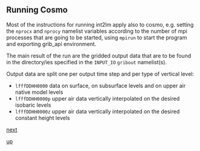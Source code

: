 ## Running Cosmo

Most of the instructions for running int2lm apply also to cosmo,
e.g. setting the `nprocx` and `nprocy` namelist variables according to
the number of mpi processes that are going to be started, using
`mpirun` to start the program and exporting grib_api environment.

The main result of the run are the gridded output data that are to be
found in the directory/ies specified in the `INPUT_IO` `gribout`
namelist(s).

Output data are split one per output time step and per type of
vertical level:

 * `lfffDDHH0000` data on surface, on subsurface levels and on upper
   air native model levels
 * `lfffDDHH0000p` upper air data vertically interpolated on the
   desired isobaric levels
 * `lfffDDHH0000z` upper air data vertically interpolated on the
   desired constant height levels

[next](installing_grads.md)

[up](README.md)